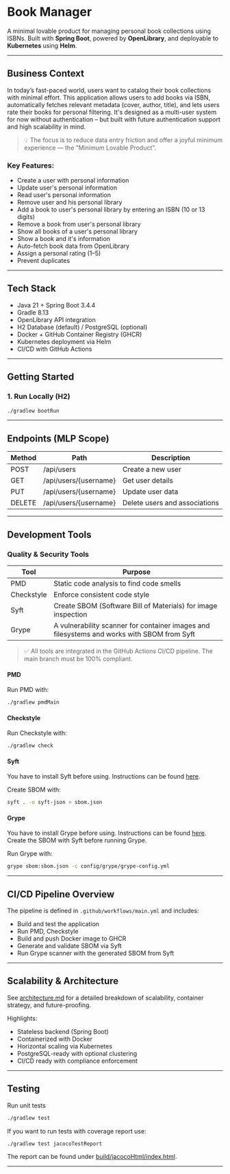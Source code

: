 # Book Manager

A minimal lovable product for managing personal book collections using ISBNs. 
Built with **Spring Boot**, powered by **OpenLibrary**, and deployable to **Kubernetes** 
using **Helm**.

---

## Business Context

In today’s fast-paced world, users want to catalog their book collections with minimal effort. 
This application allows users to add books via ISBN, automatically fetches relevant metadata 
(cover, author, title), and lets users rate their books for personal filtering. 
It's designed as a multi-user system for now without authentication – but built with future 
authentication support and high scalability in mind.

> 💡 The focus is to reduce data entry friction and offer a joyful minimum experience — 
> the "Minimum Lovable Product".

### Key Features:
- Create a user with personal information
- Update user's personal information
- Read user's personal information
- Remove user and his personal library
- Add a book to user's personal library by entering an ISBN (10 or 13 digits)
- Remove a book from user's personal library
- Show all books of a user's personal library
- Show a book and it's information
- Auto-fetch book data from OpenLibrary
- Assign a personal rating (1–5)
- Prevent duplicates

---

## Tech Stack

- Java 21 + Spring Boot 3.4.4
- Gradle 8.13
- OpenLibrary API integration
- H2 Database (default) / PostgreSQL (optional)
- Docker + GitHub Container Registry (GHCR)
- Kubernetes deployment via Helm
- CI/CD with GitHub Actions

---

## Getting Started
### 1. Run Locally (H2)

```bash
./gradlew bootRun
```
---

## Endpoints (MLP Scope)

| Method | Path                  | Description                   |
|--------|-----------------------|-------------------------------|
| POST   | /api/users            | Create a new user             |
| GET    | /api/users/{username} | Get user details              |
| PUT    | /api/users/{username} | Update user data              |
| DELETE | /api/users/{username} | Delete users and associations |

---

## Development Tools
### Quality & Security Tools

| Tool       | Purpose                                                                                    |
|------------|--------------------------------------------------------------------------------------------|
| PMD        | Static code analysis to find code smells                                                   |
| Checkstyle | Enforce consistent code style                                                              |
| Syft       | Create SBOM (Software Bill of Materials) for image inspection                              |
| Grype      | A vulnerability scanner for container images and filesystems and works with SBOM from Syft |


> ✅ All tools are integrated in the GitHub Actions CI/CD pipeline. 
> The main branch must be 100% compliant.

#### PMD

Run PMD with:

```bash
./gradlew pmdMain
```

#### Checkstyle

Run Checkstyle with:

```bash
./gradlew check
```

#### Syft

You have to install Syft before using. Instructions can be found [here](https://github.com/anchore/syft).

Create SBOM with:

```bash
syft . -o syft-json > sbom.json
```

#### Grype

You have to install Grype before using. Instructions can be found [here](https://github.com/anchore/grype).
Create the SBOM with Syft before running Grype.

Run Grype with:

```bash
grype sbom:sbom.json -c config/grype/grype-config.yml
```

----

## CI/CD Pipeline Overview

The pipeline is defined in `.github/workflows/main.yml` and includes:
- Build and test the application
- Run PMD, Checkstyle
- Build and push Docker image to GHCR
- Generate and validate SBOM via Syft
- Run Grype scanner with the generated SBOM from Syft

---

## Scalability & Architecture
See [architecture.md](architecture.md) for a detailed breakdown of scalability, container strategy, 
and future-proofing.

Highlights:
- Stateless backend (Spring Boot)
- Containerized with Docker
- Horizontal scaling via Kubernetes
- PostgreSQL-ready with optional clustering
- CI/CD ready with compliance enforcement

---

## Testing

Run unit tests

```bash
./gradlew test
```

If you want to run tests with coverage report use:

```bash
./gradlew test jacocoTestReport
```

The report can be found under [build/jacocoHtml/index.html](build/jacocoHtml/index.html).

---
